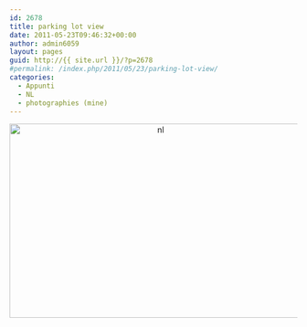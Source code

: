 ```yaml
---
id: 2678
title: parking lot view
date: 2011-05-23T09:46:32+00:00
author: admin6059
layout: pages
guid: http://{{ site.url }}/?p=2678
#permalink: /index.php/2011/05/23/parking-lot-view/
categories:
  - Appunti
  - NL
  - photographies (mine)
---
```

<p style="text-align: center;">
  <p style="text-align: center;">
    <img class="aligncenter wp-image-3582" src="http://{{ site.url }}/wp-content/uploads/2011/05/nl.jpg" alt="nl" width="513" height="340" srcset="http://{{ site.url }}/wp-content/uploads/2011/05/nl.jpg 915w, http://{{ site.url }}/wp-content/uploads/2011/05/nl-300x199.jpg 300w, http://{{ site.url }}/wp-content/uploads/2011/05/nl-768x509.jpg 768w, http://{{ site.url }}/wp-content/uploads/2011/05/nl-330x220.jpg 330w" sizes="(max-width: 513px) 100vw, 513px" />
  </p>